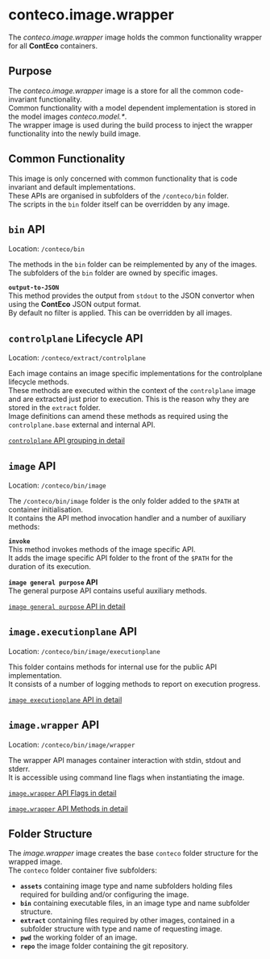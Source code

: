 # conteco.image.wrapper

The _conteco.image.wrapper_ image holds the common functionality wrapper for all __ContEco__ containers.

## Purpose

The _conteco.image.wrapper_ image is a store for all the common code-invariant functionality.  
Common functionality with a model dependent implementation is stored in the model images _conteco.model.*_.  
The wrapper image is used during the build process to inject the wrapper functionality into the newly build image.

## Common Functionality

This image is only concerned with common functionality that is code invariant and default implementations.  
These APIs are organised in subfolders of the `/conteco/bin` folder.  
The scripts in the `bin` folder itself can be overridden by any image.

## `bin` API

Location: `/conteco/bin`

The methods in the `bin` folder can be reimplemented by any of the images.
The subfolders of the `bin` folder are owned by specific images.

__`output-to-JSON`__  
This method provides the output from `stdout` to the JSON convertor when using the __ContEco__ JSON output format.  
By default no filter is applied. This can be overridden by all images. 

## `controlplane` Lifecycle API 

Location: `/conteco/extract/controlplane`

Each image contains an image specific implementations for the controlplane lifecycle methods.  
These methods are executed within the context of the `controlplane` image and are extracted just prior to execution.
This is the reason why they are stored in the `extract` folder.  
Image definitions can amend these methods as required using the `controlplane.base` external and internal API.

[`controlplane` API grouping in detail](./docs/IMAGE-CONTROLPLANE-API.md)  

## `image` API

Location: `/conteco/bin/image`

The `/conteco/bin/image` folder is the only folder added to the `$PATH` at container initialisation.  
It contains the API method invocation handler and a number of auxiliary methods:

__`invoke`__  
This method invokes methods of the image specific API.  
It adds the image specific API folder to the front of the `$PATH` for the duration of its execution.

__`image general purpose` API__  
The general purpose API contains useful auxiliary methods.

[`image general purpose` API in detail](./docs/IMAGE-GENERAL-PURPOSE-API.md)  

## `image.executionplane` API

Location: `/conteco/bin/image/executionplane`

This folder contains methods for internal use for the public API implementation.  
It consists of a number of logging methods to report on execution progress.
 
[`image executionplane` API in detail](./docs/IMAGE-EXECUTIONPLANE-API.md)

## `image.wrapper` API

Location: `/conteco/bin/image/wrapper`

The wrapper API manages container interaction with stdin, stdout and stderr.  
It is accessible using command line flags when instantiating the image.

[`image.wrapper` API Flags in detail](./docs/IMAGE-WRAPPER-API-FLAGS.md)

[`image.wrapper` API Methods in detail](./docs/IMAGE-WRAPPER-API.md)

## Folder Structure

The _image.wrapper_ image creates the base `conteco` folder structure for the wrapped image.  
The `conteco` folder container five subfolders:
- __`assets`__ containing image type and name subfolders holding files required for building and/or configuring the image.
- __`bin`__ containing executable files, in an image type and name subfolder structure.
- __`extract`__ containing files required by other images, contained in a subfolder structure with type and name of requesting image.
- __`pwd`__ the working folder of an image.
- __`repo`__ the image folder containing the git repository.

